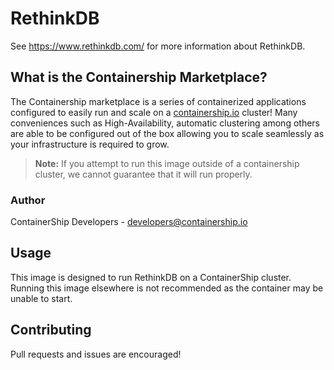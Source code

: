 # RethinkDB

See https://www.rethinkdb.com/ for more information about RethinkDB.

## What is the Containership Marketplace?

The Containership marketplace is a series of containerized applications configured to easily run and scale on a [containership.io](https://containership.io) cluster! Many conveniences such as High-Availability, automatic clustering among others are able to be configured out of the box allowing you to scale seamlessly as your infrastructure is required to grow.

> **Note:** If you attempt to run this image outside of a containership cluster, we cannot guarantee that it will run properly.

### Author
ContainerShip Developers - developers@containership.io

## Usage
This image is designed to run RethinkDB on a ContainerShip cluster. Running this image elsewhere is not recommended as the container may be unable to start.

## Contributing
Pull requests and issues are encouraged!
